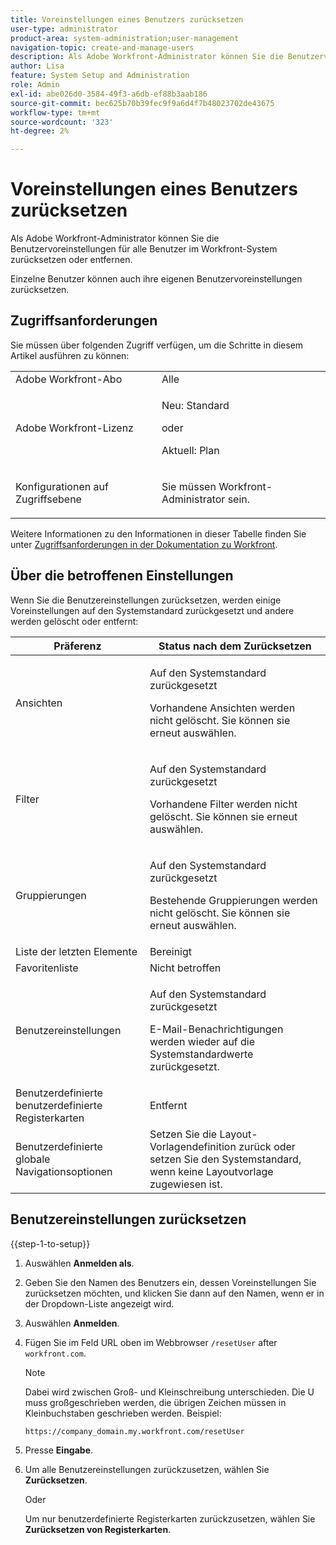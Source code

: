 ```yaml
---
title: Voreinstellungen eines Benutzers zurücksetzen
user-type: administrator
product-area: system-administration;user-management
navigation-topic: create-and-manage-users
description: Als Adobe Workfront-Administrator können Sie die Benutzervoreinstellungen für alle Benutzer im Workfront-System zurücksetzen oder entfernen. Einzelne Benutzer können auch ihre eigenen Benutzervoreinstellungen zurücksetzen.
author: Lisa
feature: System Setup and Administration
role: Admin
exl-id: abe026d0-3584-49f3-a6db-ef88b3aab186
source-git-commit: bec625b70b39fec9f9a6d4f7b48023702de43675
workflow-type: tm+mt
source-wordcount: '323'
ht-degree: 2%

---
```


# Voreinstellungen eines Benutzers zurücksetzen

<!-- Audited: 12/2023 -->

Als Adobe Workfront-Administrator können Sie die Benutzervoreinstellungen für alle Benutzer im Workfront-System zurücksetzen oder entfernen.

Einzelne Benutzer können auch ihre eigenen Benutzervoreinstellungen zurücksetzen.

## Zugriffsanforderungen

Sie müssen über folgenden Zugriff verfügen, um die Schritte in diesem Artikel ausführen zu können:

<table style="table-layout:auto"> 
 <col> 
 <col> 
 <tbody> 
  <tr> 
   <td role="rowheader">Adobe Workfront-Abo</td> 
   <td>Alle</td> 
  </tr> 
  <tr> 
   <td role="rowheader">Adobe Workfront-Lizenz</td> 
   <td><p>Neu: Standard</p>
       <p>oder</p>
       <p>Aktuell: Plan</p></td>
  </tr> 
  <tr> 
   <td role="rowheader">Konfigurationen auf Zugriffsebene</td> 
   <td> <p>Sie müssen Workfront-Administrator sein.</p> </td> 
  </tr> 
 </tbody> 
</table>

Weitere Informationen zu den Informationen in dieser Tabelle finden Sie unter [Zugriffsanforderungen in der Dokumentation zu Workfront](/help/quicksilver/administration-and-setup/add-users/access-levels-and-object-permissions/access-level-requirements-in-documentation.md).

## Über die betroffenen Einstellungen

Wenn Sie die Benutzereinstellungen zurücksetzen, werden einige Voreinstellungen auf den Systemstandard zurückgesetzt und andere werden gelöscht oder entfernt:

<table style="table-layout:auto"> 
 <col> 
 <col> 
 <thead> 
  <tr> 
   <th><strong>Präferenz</strong> </th> 
   <th><strong>Status nach dem Zurücksetzen</strong> </th> 
  </tr> 
 </thead> 
 <tbody> 
  <tr> 
   <td>Ansichten</td> 
   <td> <p> Auf den Systemstandard zurückgesetzt</p> <p>Vorhandene Ansichten werden nicht gelöscht. Sie können sie erneut auswählen.</p> </td> 
  </tr> 
  <tr> 
   <td>Filter</td> 
   <td> <p>Auf den Systemstandard zurückgesetzt</p> <p>Vorhandene Filter werden nicht gelöscht. Sie können sie erneut auswählen.</p> </td> 
  </tr> 
  <tr> 
   <td>Gruppierungen</td> 
   <td> <p>Auf den Systemstandard zurückgesetzt</p> <p>Bestehende Gruppierungen werden nicht gelöscht. Sie können sie erneut auswählen.</p> </td> 
  </tr> 
  <tr> 
   <td>Liste der letzten Elemente</td> 
   <td>Bereinigt</td> 
  </tr> 
  <tr> 
   <td>Favoritenliste</td> 
   <td>Nicht betroffen</td> 
  </tr> 
  <tr> 
   <td>Benutzereinstellungen</td> 
   <td> <p>Auf den Systemstandard zurückgesetzt</p> <p>E-Mail-Benachrichtigungen werden wieder auf die Systemstandardwerte zurückgesetzt.</p> </td> 
  </tr> 
  <tr> 
   <td>Benutzerdefinierte benutzerdefinierte Registerkarten</td> 
   <td>Entfernt</td> 
  </tr> 
  <tr> 
   <td>Benutzerdefinierte globale Navigationsoptionen</td> 
   <td>Setzen Sie die Layout-Vorlagendefinition zurück oder setzen Sie den Systemstandard, wenn keine Layoutvorlage zugewiesen ist.</td> 
  </tr> 
 </tbody> 
</table>

## Benutzereinstellungen zurücksetzen

{{step-1-to-setup}}

1. Auswählen **Anmelden als**.
1. Geben Sie den Namen des Benutzers ein, dessen Voreinstellungen Sie zurücksetzen möchten, und klicken Sie dann auf den Namen, wenn er in der Dropdown-Liste angezeigt wird.
1. Auswählen  **Anmelden**.
1. Fügen Sie im Feld URL oben im Webbrowser `/resetUser` after `workfront.com`.

   >[!NOTE]
   >
   >Dabei wird zwischen Groß- und Kleinschreibung unterschieden. Die U muss großgeschrieben werden, die übrigen Zeichen müssen in Kleinbuchstaben geschrieben werden. Beispiel:
   >
   >`https://company_domain.my.workfront.com/resetUser`

1. Presse **Eingabe**.
1. Um alle Benutzereinstellungen zurückzusetzen, wählen Sie **Zurücksetzen**.

   Oder

   Um nur benutzerdefinierte Registerkarten zurückzusetzen, wählen Sie **Zurücksetzen von Registerkarten**.
